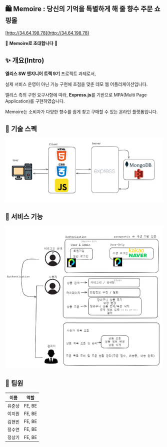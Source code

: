 ## 🛍️ Memoire : 당신의 기억을 특별하게 해 줄 향수 주문 쇼핑몰

[http://34.64.198.78](http://34.64.198.78)

💐 **Memoire로 초대합니다** 💐

## ✨ 개요(Intro)

**엘리스 SW 엔지니어 트랙 9기** 프로젝트 과제로서,

실제 서비스 운영이 아닌 기능 구현에 초점을 맞춘 데모 웹 어플리케이션입니다.

엘리스 측의 구현 요구사항에 따라, **Express.js**를 기반으로 MPA(Multi Page Application)를 구현하였습니다.

Memoire는 소비자가 다양한 향수를 쉽게 찾고 구매할 수 있는 온라인 플랫폼입니다.

## 🔧 기술 스펙

![Untitled](spec-for-readme.png)

## **📝** 서비스 기능

![Untitled](service-for-readme.png)

## 👥 팀원

| 이름   | 역할   |
| ------ | ------ |
| 유준상 | FE, BE |
| 이지원 | FE, BE |
| 김현빈 | FE, BE |
| 정수연 | FE, BE |
| 정상기 | FE, BE |
